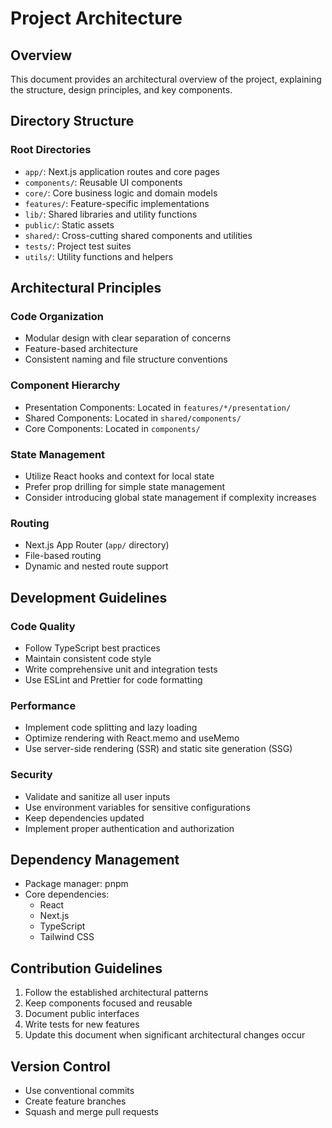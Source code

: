 # Project Architecture

## Overview

This document provides an architectural overview of the project, explaining the structure, design principles, and key components.

## Directory Structure

### Root Directories

- `app/`: Next.js application routes and core pages
- `components/`: Reusable UI components
- `core/`: Core business logic and domain models
- `features/`: Feature-specific implementations
- `lib/`: Shared libraries and utility functions
- `public/`: Static assets
- `shared/`: Cross-cutting shared components and utilities
- `tests/`: Project test suites
- `utils/`: Utility functions and helpers

## Architectural Principles

### Code Organization

- Modular design with clear separation of concerns
- Feature-based architecture
- Consistent naming and file structure conventions

### Component Hierarchy

- Presentation Components: Located in `features/*/presentation/`
- Shared Components: Located in `shared/components/`
- Core Components: Located in `components/`

### State Management

- Utilize React hooks and context for local state
- Prefer prop drilling for simple state management
- Consider introducing global state management if complexity increases

### Routing

- Next.js App Router (`app/` directory)
- File-based routing
- Dynamic and nested route support

## Development Guidelines

### Code Quality

- Follow TypeScript best practices
- Maintain consistent code style
- Write comprehensive unit and integration tests
- Use ESLint and Prettier for code formatting

### Performance

- Implement code splitting and lazy loading
- Optimize rendering with React.memo and useMemo
- Use server-side rendering (SSR) and static site generation (SSG)

### Security

- Validate and sanitize all user inputs
- Use environment variables for sensitive configurations
- Keep dependencies updated
- Implement proper authentication and authorization

## Dependency Management

- Package manager: pnpm
- Core dependencies:
  - React
  - Next.js
  - TypeScript
  - Tailwind CSS

## Contribution Guidelines

1. Follow the established architectural patterns
2. Keep components focused and reusable
3. Document public interfaces
4. Write tests for new features
5. Update this document when significant architectural changes occur

## Version Control

- Use conventional commits
- Create feature branches
- Squash and merge pull requests
